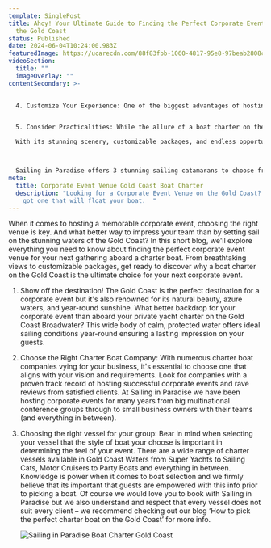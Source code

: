```yaml
---
template: SinglePost
title: Ahoy! Your Ultimate Guide to Finding the Perfect Corporate Event Venue on
  the Gold Coast
status: Published
date: 2024-06-04T10:24:00.983Z
featuredImage: https://ucarecdn.com/88f83fbb-1060-4817-95e8-97beab2808c1/
videoSection:
  title: ""
  imageOverlay: ""
contentSecondary: >-
  

  4. Customize Your Experience: One of the biggest advantages of hosting your corporate event on a charter boat is the ability to customize every aspect of the experience. From the itinerary to onboard activities, catering, and entertainment, the possibilities are endless. Whether you're planning team-building exercises, networking opportunities, or simply a relaxing day at sea, we will be happy to work with you to deliver  a bespoke event that reflects your company's culture and goals.


  5. Consider Practicalities: While the allure of a boat charter on the Gold Coast is undeniable, it's essential to consider practicalities when planning your event. Think about the size of your group, any specific dietary requirements or preferences and potential weather conditions. At Sailing in Paradise we offer weather proof areas on all vessels, catering to suit most dietary needs and charters from 2 to 102 guests.. \

  With its stunning scenery, customizable packages, and endless opportunities for adventure, a charter boat on the Gold Coast is the perfect corporate event venue for companies looking to impress and inspire their team. 



  Sailing in Paradise offers 3 stunning sailing catamarans to choose from and would be delighted to provide further information our service.  Please check out our corporate events page or Enquire for more info via email.
meta:
  title: Corporate Event Venue Gold Coast Boat Charter
  description: "Looking for a Corporate Event Venue on the Gold Coast?  We have
    got one that will float your boat.  "
---
```





When it comes to hosting a memorable corporate event, choosing the right venue is key. And what better way to impress your team than by setting sail on the stunning waters of the Gold Coast? 
In this short blog, we'll explore everything you need to know about finding the perfect corporate event venue for your next gathering aboard a charter boat. From breathtaking views to customizable packages, get ready to discover why a boat charter on the Gold Coast is the ultimate choice for your next corporate event.

1. Show off the destination! The Gold Coast is the perfect destination for a corporate event but it's also renowned for its natural beauty, azure waters, and year-round sunshine. What better backdrop for your corporate event than aboard your private yacht charter on the Gold Coast Broadwater? This wide body of calm, protected water offers ideal sailing conditions year-round ensuring a lasting impression on your guests.
2. Choose the Right Charter Boat Company: With numerous charter boat companies vying for your business, it's essential to choose one that aligns with your vision and requirements. Look for companies with a proven track record of hosting successful corporate events and rave reviews from satisfied clients. At Sailing in Paradise we have been hosting corporate events for many years from big multinational conference groups through to small business owners with their teams (and everything in between). 
3. Choosing the right vessel for your group:  Bear in mind when selecting your vessel that the style of boat your choose is important in determining the feel of your event.   There are a wide range of charter vessels available in Gold Coast Waters from Super Yachts to Sailing Cats, Motor Cruisers to Party Boats and everything in between.  Knowledge is power when it comes to boat selection and we firmly believe that its important that guests are empowered with this info prior to picking a boat.  Of course we would love you to book with Sailing in Paradise but we also understand and respect that every vessel does not suit every client – we recommend checking out our blog ‘How to pick the perfect charter boat on the Gold Coast’ for more info.    

   ![Sailing in Paradise Boat Charter Gold Coast](https://ucarecdn.com/068bc220-6003-4e54-aac0-a60523ad8b51/ "Sailing in Paradise Boat Charter Gold Coast")